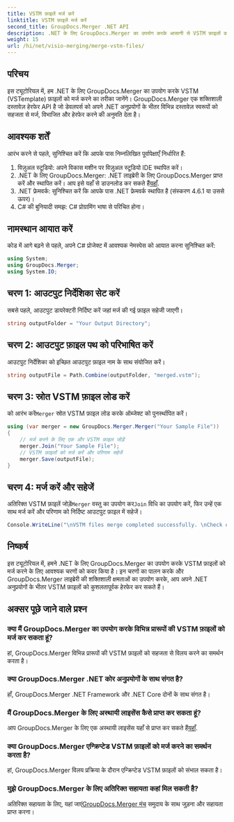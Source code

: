 ```yaml
---
title: VSTM फ़ाइलें मर्ज करें
linktitle: VSTM फ़ाइलें मर्ज करें
second_title: GroupDocs.Merger .NET API
description: .NET के लिए GroupDocs.Merger का उपयोग करके आसानी से VSTM फ़ाइलों को मर्ज करना सीखें। हमारे चरण-दर-चरण ट्यूटोरियल और अपने दस्तावेज़ हेरफेर क्षमताओं का पालन करें।
weight: 15
url: /hi/net/visio-merging/merge-vstm-files/
---
```

## परिचय
इस ट्यूटोरियल में, हम .NET के लिए GroupDocs.Merger का उपयोग करके VSTM (VSTemplate) फ़ाइलों को मर्ज करने का तरीका जानेंगे। GroupDocs.Merger एक शक्तिशाली दस्तावेज़ हेरफेर API है जो डेवलपर्स को अपने .NET अनुप्रयोगों के भीतर विभिन्न दस्तावेज़ स्वरूपों को सहजता से मर्ज, विभाजित और हेरफेर करने की अनुमति देता है।
## आवश्यक शर्तें
आरंभ करने से पहले, सुनिश्चित करें कि आपके पास निम्नलिखित पूर्वापेक्षाएँ निर्धारित हैं:
1. विज़ुअल स्टूडियो: अपने विकास मशीन पर विज़ुअल स्टूडियो IDE स्थापित करें।
2.  .NET के लिए GroupDocs.Merger: .NET लाइब्रेरी के लिए GroupDocs.Merger प्राप्त करें और स्थापित करें। आप इसे यहाँ से डाउनलोड कर सकते हैं[यहाँ](https://releases.groupdocs.com/merger/net/).
3. .NET फ्रेमवर्क: सुनिश्चित करें कि आपके पास .NET फ्रेमवर्क स्थापित है (संस्करण 4.6.1 या उससे ऊपर)।
4. C# की बुनियादी समझ: C# प्रोग्रामिंग भाषा से परिचित होना।

## नामस्थान आयात करें
कोड में आगे बढ़ने से पहले, अपने C# प्रोजेक्ट में आवश्यक नेमस्पेस को आयात करना सुनिश्चित करें:
```csharp
using System; 
using GroupDocs.Merger;
using System.IO;
```
## चरण 1: आउटपुट निर्देशिका सेट करें
सबसे पहले, आउटपुट डायरेक्टरी निर्दिष्ट करें जहां मर्ज की गई फ़ाइल सहेजी जाएगी।
```csharp
string outputFolder = "Your Output Directory";
```
## चरण 2: आउटपुट फ़ाइल पथ को परिभाषित करें
आउटपुट निर्देशिका को इच्छित आउटपुट फ़ाइल नाम के साथ संयोजित करें।
```csharp
string outputFile = Path.Combine(outputFolder, "merged.vstm");
```
## चरण 3: स्रोत VSTM फ़ाइल लोड करें
 को आरंभ करें`Merger` स्रोत VSTM फ़ाइल लोड करके ऑब्जेक्ट को पुनर्स्थापित करें।
```csharp
using (var merger = new GroupDocs.Merger.Merger("Your Sample File"))
{
    // मर्ज करने के लिए एक और VSTM फ़ाइल जोड़ें
    merger.Join("Your Sample File");
    // VSTM फ़ाइलों को मर्ज करें और परिणाम सहेजें
    merger.Save(outputFile);
}
```
## चरण 4: मर्ज करें और सहेजें
अतिरिक्त VSTM फ़ाइलें जोड़ें`Merger` वस्तु का उपयोग कर`Join` विधि का उपयोग करें, फिर उन्हें एक साथ मर्ज करें और परिणाम को निर्दिष्ट आउटपुट फ़ाइल में सहेजें।
```csharp
Console.WriteLine("\nVSTM files merge completed successfully. \nCheck output in {0}", outputFolder);
```

## निष्कर्ष
इस ट्यूटोरियल में, हमने .NET के लिए GroupDocs.Merger का उपयोग करके VSTM फ़ाइलों को मर्ज करने के लिए आवश्यक चरणों को कवर किया है। इन चरणों का पालन करके और GroupDocs.Merger लाइब्रेरी की शक्तिशाली क्षमताओं का उपयोग करके, आप अपने .NET अनुप्रयोगों के भीतर VSTM फ़ाइलों को कुशलतापूर्वक हेरफेर कर सकते हैं।

## अक्सर पूछे जाने वाले प्रश्न
### क्या मैं GroupDocs.Merger का उपयोग करके विभिन्न प्रारूपों की VSTM फ़ाइलों को मर्ज कर सकता हूं?
हां, GroupDocs.Merger विभिन्न प्रारूपों की VSTM फ़ाइलों को सहजता से विलय करने का समर्थन करता है।
### क्या GroupDocs.Merger .NET कोर अनुप्रयोगों के साथ संगत है?
हाँ, GroupDocs.Merger .NET Framework और .NET Core दोनों के साथ संगत है।
### मैं GroupDocs.Merger के लिए अस्थायी लाइसेंस कैसे प्राप्त कर सकता हूं?
 आप GroupDocs.Merger के लिए एक अस्थायी लाइसेंस यहाँ से प्राप्त कर सकते हैं[यहाँ](https://purchase.groupdocs.com/temporary-license/).
### क्या GroupDocs.Merger एन्क्रिप्टेड VSTM फ़ाइलों को मर्ज करने का समर्थन करता है?
हां, GroupDocs.Merger विलय प्रक्रिया के दौरान एन्क्रिप्टेड VSTM फ़ाइलों को संभाल सकता है।
### मुझे GroupDocs.Merger के लिए अतिरिक्त सहायता कहां मिल सकती है?
 अतिरिक्त सहायता के लिए, यहां जाएं[GroupDocs.Merger मंच](https://forum.groupdocs.com/c/merger/32) समुदाय के साथ जुड़ना और सहायता प्राप्त करना।